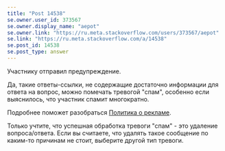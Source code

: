 ```yaml
---
title: "Post 14538"
se.owner.user_id: 373567
se.owner.display_name: "aepot"
se.owner.link: "https://ru.meta.stackoverflow.com/users/373567/aepot"
se.link: "https://ru.meta.stackoverflow.com/a/14538"
se.post_id: 14538
se.post_type: answer
---
```

<p>Участнику отправил предупреждение.</p>
<p>Да, такие ответы-ссылки, не содержащие достаточно информации для ответа на вопрос, можно помечать тревогой &quot;спам&quot;, особенно если выяснилось, что участник спамит многократно.</p>
<p>Подробнее поможет разобраться <a href="https://ru.stackoverflow.com/help/promotion">Политика о рекламе</a>.</p>
<p>Только учтите, что успешная обработка тревоги &quot;спам&quot; - это удаление вопроса/ответа. Если вы считаете, что удалять такое сообщение по каким-то причинам не стоит, выберите другой тип тревоги.</p>

